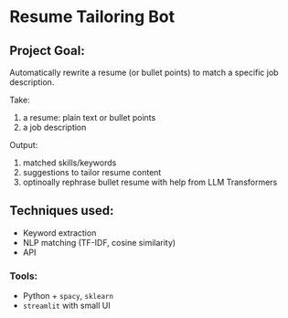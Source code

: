 # Resume Tailoring Bot
## Project Goal: 
Automatically rewrite a resume (or bullet points) to match a specific job description.

Take:
1. a resume: plain text or bullet points
2. a job description

Output:
1. matched skills/keywords
2. suggestions to tailor resume content
3. optinoally rephrase bullet resume with help from LLM Transformers

## Techniques used: 
* Keyword extraction
* NLP matching (TF-IDF, cosine similarity)
* API

### Tools:
* Python + `spacy`, `sklearn`
* `streamlit` with small UI
